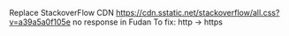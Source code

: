 Replace StackoverFlow CDN
https://cdn.sstatic.net/stackoverflow/all.css?v=a39a5a0f105e
no response in Fudan
To fix:
http -> https

